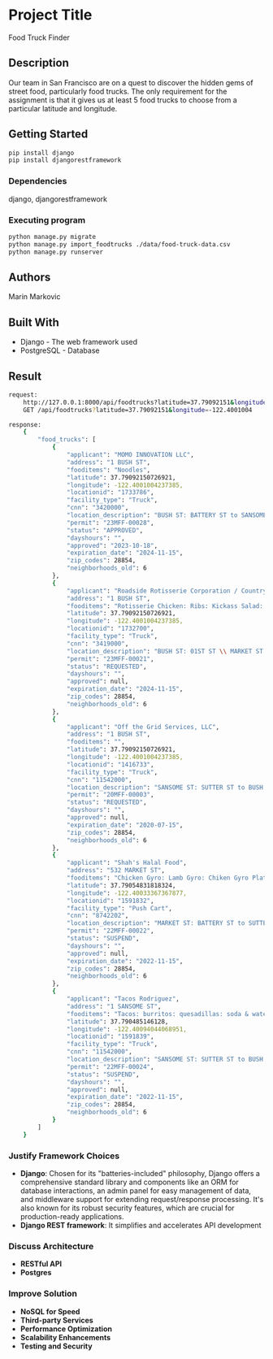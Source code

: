 # Project Title
Food Truck Finder

## Description
Our team in San Francisco are on a quest to discover the hidden gems of street food, particularly food trucks.
The only requirement for the assignment is that  it gives us at least 5 food trucks to choose from a particular latitude and longitude.

## Getting Started

```bash
pip install django
pip install djangorestframework
```

### Dependencies
django, djangorestframework

### Executing program

```bash
python manage.py migrate
python manage.py import_foodtrucks ./data/food-truck-data.csv
python manage.py runserver
```

## Authors
Marin Markovic

## Built With

- Django - The web framework used
- PostgreSQL - Database

## Result

```bash
request:
    http://127.0.0.1:8000/api/foodtrucks?latitude=37.79092151&longitude=-122.4001004
    GET /api/foodtrucks?latitude=37.79092151&longitude=-122.4001004

response:
    {
        "food_trucks": [
            {
                "applicant": "MOMO INNOVATION LLC",
                "address": "1 BUSH ST",
                "fooditems": "Noodles",
                "latitude": 37.79092150726921,
                "longitude": -122.4001004237385,
                "locationid": "1733786",
                "facility_type": "Truck",
                "cnn": "3420000",
                "location_description": "BUSH ST: BATTERY ST to SANSOME ST (100 - 199)",
                "permit": "23MFF-00028",
                "status": "APPROVED",
                "dayshours": "",
                "approved": "2023-10-18",
                "expiration_date": "2024-11-15",
                "zip_codes": 28854,
                "neighborhoods_old": 6
            },
            {
                "applicant": "Roadside Rotisserie Corporation / Country Grill",
                "address": "1 BUSH ST",
                "fooditems": "Rotisserie Chicken: Ribs: Kickass Salad: Potatos w/fat dripping: chicken wrap.",
                "latitude": 37.79092150726921,
                "longitude": -122.4001004237385,
                "locationid": "1732700",
                "facility_type": "Truck",
                "cnn": "3419000",
                "location_description": "BUSH ST: 01ST ST \\ MARKET ST to BATTERY ST (1 - 99)",
                "permit": "23MFF-00021",
                "status": "REQUESTED",
                "dayshours": "",
                "approved": null,
                "expiration_date": "2024-11-15",
                "zip_codes": 28854,
                "neighborhoods_old": 6
            },
            {
                "applicant": "Off the Grid Services, LLC",
                "address": "1 BUSH ST",
                "fooditems": "",
                "latitude": 37.79092150726921,
                "longitude": -122.4001004237385,
                "locationid": "1416733",
                "facility_type": "Truck",
                "cnn": "11542000",
                "location_description": "SANSOME ST: SUTTER ST to BUSH ST (1 - 99)",
                "permit": "20MFF-00003",
                "status": "REQUESTED",
                "dayshours": "",
                "approved": null,
                "expiration_date": "2020-07-15",
                "zip_codes": 28854,
                "neighborhoods_old": 6
            },
            {
                "applicant": "Shah's Halal Food",
                "address": "532 MARKET ST",
                "fooditems": "Chicken Gyro: Lamb Gyro: Chiken Gyro Plate: Lamb Gyro Plate: Combination Gyro Plate.",
                "latitude": 37.79054831818324,
                "longitude": -122.40033367367877,
                "locationid": "1591832",
                "facility_type": "Push Cart",
                "cnn": "8742202",
                "location_description": "MARKET ST: BATTERY ST to SUTTER ST (540 - 558) -- NORTH --",
                "permit": "22MFF-00022",
                "status": "SUSPEND",
                "dayshours": "",
                "approved": null,
                "expiration_date": "2022-11-15",
                "zip_codes": 28854,
                "neighborhoods_old": 6
            },
            {
                "applicant": "Tacos Rodriguez",
                "address": "1 SANSOME ST",
                "fooditems": "Tacos: burritos: quesadillas: soda & water",
                "latitude": 37.790485146128,
                "longitude": -122.40094044068951,
                "locationid": "1591839",
                "facility_type": "Truck",
                "cnn": "11542000",
                "location_description": "SANSOME ST: SUTTER ST to BUSH ST (1 - 99)",
                "permit": "22MFF-00024",
                "status": "SUSPEND",
                "dayshours": "",
                "approved": null,
                "expiration_date": "2022-11-15",
                "zip_codes": 28854,
                "neighborhoods_old": 6
            }
        ]
    }
```

### Justify Framework Choices

- **Django**: Chosen for its "batteries-included" philosophy, Django offers a comprehensive standard library and components like an ORM for database interactions, an admin panel for easy management of data, and middleware support for extending request/response processing. It's also known for its robust security features, which are crucial for production-ready applications.
- **Django REST framework**:  It simplifies and accelerates API development

### Discuss Architecture

- **RESTful API**
- **Postgres**

### Improve Solution

- **NoSQL for Speed**
- **Third-party Services**
- **Performance Optimization**
- **Scalability Enhancements**
- **Testing and Security**
